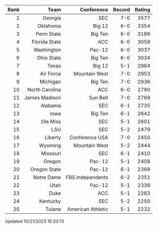 | Rank  | Team                 | Conference           | Record   | Rating |
| ---:  | ---:                 | ---:                 | ---:     | ---:   |
| 1     | Georgia              | SEC                  | 7-0      | 3577   |
| 2     | Oklahoma             | Big 12               | 6-0      | 3354   |
| 3     | Penn State           | Big Ten              | 6-0      | 3186   |
| 4     | Florida State        | ACC                  | 6-0      | 3059   |
| 5     | Washington           | Pac-12               | 6-0      | 3037   |
| 6     | Ohio State           | Big Ten              | 6-0      | 3034   |
| 7     | Texas                | Big 12               | 5-1      | 2964   |
| 8     | Air Force            | Mountain West        | 7-0      | 2953   |
| 9     | Michigan             | Big Ten              | 7-0      | 2936   |
| 10    | North Carolina       | ACC                  | 6-0      | 2780   |
| 11    | James Madison        | Sun Belt             | 7-0      | 2769   |
| 12    | Alabama              | SEC                  | 6-1      | 2735   |
| 13    | Iowa                 | Big Ten              | 6-1      | 2642   |
| 14    | Ole Miss             | SEC                  | 5-1      | 2601   |
| 15    | LSU                  | SEC                  | 5-2      | 2479   |
| 16    | Liberty              | Conference USA       | 7-0      | 2450   |
| 17    | Wyoming              | Mountain West        | 5-2      | 2444   |
| 18    | Missouri             | SEC                  | 6-1      | 2410   |
| 19    | Oregon               | Pac-12               | 5-1      | 2408   |
| 20    | Oregon State         | Pac-12               | 6-1      | 2369   |
| 21    | Notre Dame           | FBS Independents     | 6-2      | 2351   |
| 22    | Utah                 | Pac-12               | 5-1      | 2339   |
| 23    | Duke                 | ACC                  | 5-1      | 2283   |
| 24    | Kentucky             | SEC                  | 5-2      | 2250   |
| 25    | Tulane               | American Athletic    | 5-1      | 2232   |

Updated 10/21/2023 15:20:13
